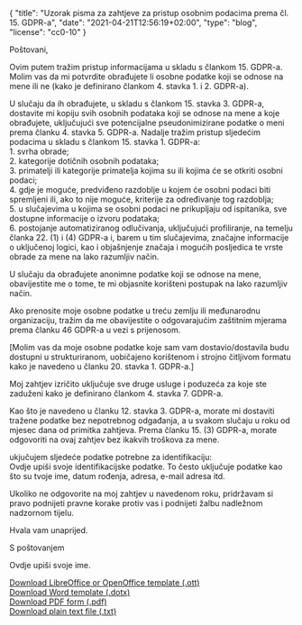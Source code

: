 {
    "title": "Uzorak pisma za zahtjeve za pristup osobnim podacima prema čl. 15. GDPR-a",
    "date": "2021-04-21T12:56:19+02:00",
    "type": "blog",
    "license": "cc0-10"
}

<div class="blog-letter">
<p>Poštovani,</p>

<p>Ovim putem tražim pristup informacijama u skladu s člankom 15. GDPR-a. Molim vas da mi potvrdite obrađujete li osobne podatke koji se odnose na mene ili ne (kako je definirano člankom 4. stavka 1. i 2. GDPR-a).</p>

<p>U slučaju da ih obrađujete, u skladu s člankom 15. stavka 3. GDPR-a, dostavite mi kopiju svih osobnih podataka koji se odnose na mene a koje obrađujete, uključujući sve potencijalne pseudonimizirane podatke o meni prema članku 4. stavka 5. GDPR-a. Nadalje tražim pristup sljedećim podacima u skladu s člankom 15. stavka 1. GDPR-a:<br>
1. svrha obrade;<br>
2. kategorije dotičnih osobnih podataka;<br>
3. primatelji ili kategorije primatelja kojima su ili kojima će se otkriti osobni podaci;<br>
4. gdje je moguće, predviđeno razdoblje u kojem će osobni podaci biti spremljeni ili, ako to nije moguće, kriterije za određivanje tog razdoblja;<br>
5. u slučajevima u kojima se osobni podaci ne prikupljaju od ispitanika, sve dostupne informacije o izvoru podataka;<br>
6. postojanje automatiziranog odlučivanja, uključujući profiliranje, na temelju članka 22. (1) i (4) GDPR-a i, barem u tim slučajevima, značajne informacije o uključenoj logici, kao i objašnjenje značaja i mogućih posljedica te vrste obrade za mene na lako razumljiv način.</p>

<p>U slučaju da obrađujete anonimne podatke koji se odnose na mene, obavijestite me o tome, te mi objasnite korišteni postupak na lako razumljiv način.</p>

<p>Ako prenosite moje osobne podatke u treću zemlju ili međunarodnu organizaciju, tražim da me obavijestite o odgovarajućim zaštitnim mjerama prema članku 46 GDPR-a u vezi s prijenosom.</p>

<p>[Molim vas da moje osobne podatke koje sam vam dostavio/dostavila budu dostupni u strukturiranom, uobičajeno korištenom i strojno čitljivom formatu kako je navedeno u članku 20. stavka 1. GDPR-a.]</p>

<p>Moj zahtjev izričito uključuje sve druge usluge i poduzeća za koje ste zaduženi kako je definirano člankom 4. stavka 7. GDPR-a.</p>

<p>Kao što je navedeno u članku 12. stavka 3. GDPR-a, morate mi dostaviti tražene podatke bez nepotrebnog odgađanja, a u svakom slučaju u roku od mjesec dana od primitka zahtjeva. Prema članku 15. (3) GDPR-a, morate odgovoriti na ovaj zahtjev bez ikakvih troškova za mene.</p>

<p>ukjučujem sljedeće podatke potrebne za identifikaciju:<br>
<span class="blog-letter-fill-in">Ovdje upiši svoje identifikacijske podatke. To često uključuje podatke kao što su tvoje ime, datum rođenja, adresa, e-mail adresa itd.</span></p>

<p>Ukoliko ne odgovorite na moj zahtjev u navedenom roku, pridržavam si pravo podnijeti pravne korake protiv vas i podnijeti žalbu nadležnom nadzornom tijelu.</p>

<p>Hvala vam unaprijed.</p>

<p>S poštovanjem</p>

<p><span class="blog-letter-fill-in">Ovdje upiši svoje ime.</span></p>
</div>

<a href="/downloads/primjerak-pisma-gdpr-zahtjev-pristup-osobnipodaci.org.ott" class="button button-primary" style="margin-bottom: 10px;">Download LibreOffice or OpenOffice template (.ott)</a><br>
<a href="/downloads/primjerak-pisma-gdpr-zahtjev-pristup-osobnipodaci.org.dotx" class="button button-secondary" style="margin-bottom: 10px;">Download Word template (.dotx)</a><br>
<a href="/downloads/primjerak-pisma-gdpr-zahtjev-pristup-osobnipodaci.org.pdf" class="button button-secondary" style="margin-bottom: 10px;">Download PDF form (.pdf)</a><br>
<a href="/downloads/primjerak-pisma-gdpr-zahtjev-pristup-osobnipodaci.org.txt" class="button button-secondary">Download plain text file (.txt)</a>

